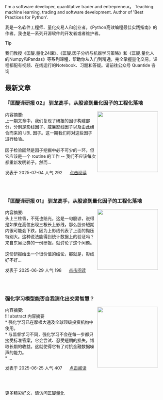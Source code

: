 I'm a software developer, quantitative trader and entrepreneur。 Teaching machine learning, trading and software development. Author of 'Best Practices for Python'. 

我是一名软件工程师、量化交易人和创业者。《Python高效编程最佳实践指南》的作者。我也是一系列开源软件的开发者或者维护者。
>[!tip]
>我们教授《匡醍.量化24课》、《匡醍.因子分析与机器学习策略》和《匡醍.量化人的Numpy和Pandas》等系列课程，帮助你从入门到精通，完全掌握量化交易。课程都配有视频、在线运行的Notebook、习题和答疑。请前往公众号 Quantide 咨询

## 最新文章

<div class="as-grid m-t-md">
<div class="card-columns">
    
<div>
<h3>『匡醍译研报 02』 驯龙高手，从股谚到量化因子的工程化落地</h3>
<img src="https://images.jieyu.ai/images/hot/mybook/women-sweatshirt-indoor.jpg" style="height: 200px" align="right"/>
<p><span>内容摘要:<br></span>上一期文章中，我们复现了研报的因子构建部分，分别是影线因子、威廉影线因子以及由此组合而来的 UBL 因子。这一期我们将对这些因子进行检验。<br><br>因子检验固然是因子挖掘中必不可少的一环，但它应该是一个 routine 的工作 -- 我们不应该每次都重新发明轮子。然而...</p>

<p><span style="margin-right:20px">发表于 2025-07-04 人气 292 </span><span><a href="https://www.jieyu.ai/blog/posts/papers/ubl-2/">点击阅读</a></span></p>

</div><!--end-article-->
<br/>
<br/>


<div>
<h3>『匡醍译研报 01』 驯龙高手，从股谚到量化因子的工程化落地</h3>
<img src="https://cdn.jsdelivr.net/gh/zillionare/images@main/images/2025/06/dragons.png" style="height: 200px" align="right"/>
<p><span>内容摘要:<br></span>头上三柱香，不死也赔光。这是一句股谚，说得是如果在高位出现三根长上影线，那么股价短期内很可能会下跌。因为上影线代表了上面的抛压特别大。这种说法能得到统计数据上的验证吗？来自东吴证券的一份研报，就讨论了这个问题。<br><br>这份研报给出一个很价值的结论，那就是，影线好不好...</p>

<p><span style="margin-right:20px">发表于 2025-06-29 人气 198 </span><span><a href="https://www.jieyu.ai/blog/posts/papers/ubl/">点击阅读</a></span></p>

</div><!--end-article-->
<br/>
<br/>


<div>
<h3>强化学习模型能否自我演化出交易智慧？</h3>
<img src="https://cdn.jsdelivr.net/gh/zillionare/images@main/images/2025/06/20250625204449.png" style="height: 200px" align="right"/>
<p><span>内容摘要:<br></span>!!! abstract 内容摘要<br>    * 强化学习已在摩根大通及全球顶级投资机构中使用。<br>    * 与监督学习不同，强化学习不会在每一步都只接受标准答案，它会尝试、忍受短期的损失，博取长期的收益。这就使得它有了对抗金融数据噪声的能力。<br>    * ...</p>

<p><span style="margin-right:20px">发表于 2025-06-25 人气 407 </span><span><a href="https://www.jieyu.ai/blog/posts/factor-strategy/构建强化学习交易模型/">点击阅读</a></span></p>

</div><!--end-article-->
<br/>
<br/>

</div>
</div>

更多精彩好文，请访问[匡醍量化](https://www.jieyu.ai)

